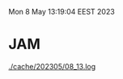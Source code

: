 Mon  8 May 13:19:04 EEST 2023
# JAM
<a href='./cache/202305/08_13.log'>./cache/202305/08_13.log</a>
